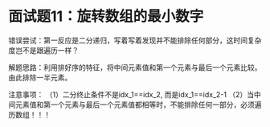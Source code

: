 # 面试题11：旋转数组的最小数字

错误尝试：第一反应是二分递归，写着写着发现并不能排除任何部分，这时间复杂度岂不是跟遍历一样？

解题思路：利用排好序的特征，将中间元素值和第一个元素与最后一个元素比较。由此排除一半元素。

注意事项： （1）二分终止条件不是idx_1==idx_2, 而是idx_1==idx_2-1 （2）当中间元素值和第一个元素与最后一个元素值都相等时，不能排除任何一部分，必须遍历数组！！！